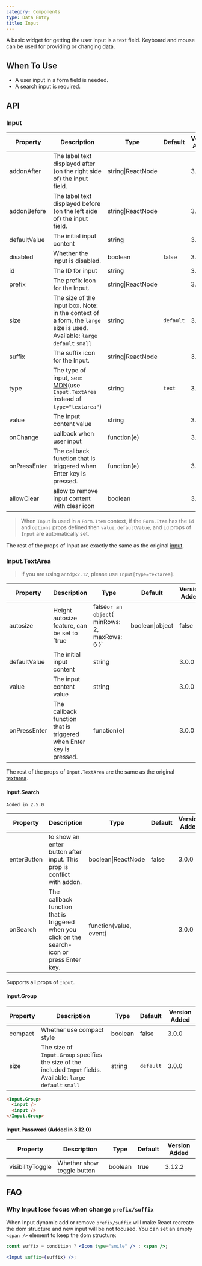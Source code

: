 ```yaml
---
category: Components
type: Data Entry
title: Input
---
```


A basic widget for getting the user input is a text field. Keyboard and mouse can be used for providing or changing data.

## When To Use

- A user input in a form field is needed.
- A search input is required.

## API

### Input

| Property | Description | Type | Default | Version Added |
| --- | --- | --- | --- | --- |
| addonAfter | The label text displayed after (on the right side of) the input field. | string\|ReactNode |  | 3.0.0 |
| addonBefore | The label text displayed before (on the left side of) the input field. | string\|ReactNode |  | 3.0.0 |
| defaultValue | The initial input content | string |  | 3.0.0 |
| disabled | Whether the input is disabled. | boolean | false | 3.0.0 |
| id | The ID for input | string |  | 3.0.0 |
| prefix | The prefix icon for the Input. | string\|ReactNode |  | 3.0.0 |
| size | The size of the input box. Note: in the context of a form, the `large` size is used. Available: `large` `default` `small` | string | `default` | 3.0.0 |
| suffix | The suffix icon for the Input. | string\|ReactNode |  | 3.0.0 |
| type | The type of input, see: [MDN](https://developer.mozilla.org/docs/Web/HTML/Element/input#Form_%3Cinput%3E_types)(use `Input.TextArea` instead of `type="textarea"`) | string | `text` | 3.0.0 |
| value | The input content value | string |  | 3.0.0 |
| onChange | callback when user input | function(e) |  | 3.9.3 |
| onPressEnter | The callback function that is triggered when Enter key is pressed. | function(e) |  | 3.0.0 |
| allowClear | allow to remove input content with clear icon | boolean |  | 3.12.0 |

> When `Input` is used in a `Form.Item` context, if the `Form.Item` has the `id` and `options` props defined then `value`, `defaultValue`, and `id` props of `Input` are automatically set.

The rest of the props of Input are exactly the same as the original [input](https://facebook.github.io/react/docs/events.html#supported-events).

### Input.TextArea

> If you are using `antd@<2.12`, please use `Input[type=textarea]`.

| Property | Description | Type | Default | Version Added |
| --- | --- | --- | --- | --- |
| autosize | Height autosize feature, can be set to `true|false` or an object `{ minRows: 2, maxRows: 6 }` | boolean\|object | false | 3.0.0 |
| defaultValue | The initial input content | string |  | 3.0.0 |
| value | The input content value | string |  | 3.0.0 |
| onPressEnter | The callback function that is triggered when Enter key is pressed. | function(e) |  | 3.0.0 |

The rest of the props of `Input.TextArea` are the same as the original [textarea](https://developer.mozilla.org/en-US/docs/Web/HTML/Element/textarea).

#### Input.Search

`Added in 2.5.0`

| Property | Description | Type | Default | Version Added |
| --- | --- | --- | --- | --- |
| enterButton | to show an enter button after input. This prop is conflict with addon. | boolean\|ReactNode | false | 3.0.0 |
| onSearch | The callback function that is triggered when you click on the search-icon or press Enter key. | function(value, event) |  | 3.0.0 |

Supports all props of `Input`.

#### Input.Group

| Property | Description | Type | Default | Version Added |
| --- | --- | --- | --- | --- |
| compact | Whether use compact style | boolean | false | 3.0.0 |
| size | The size of `Input.Group` specifies the size of the included `Input` fields. Available: `large` `default` `small` | string | `default` | 3.0.0 |

```html
<Input.Group>
  <input />
  <input />
</Input.Group>
```

#### Input.Password (Added in 3.12.0)

| Property         | Description                | Type    | Default | Version Added |
| ---------------- | -------------------------- | ------- | ------- | ------------- |
| visibilityToggle | Whether show toggle button | boolean | true    | 3.12.2        |

## FAQ

### Why Input lose focus when change `prefix/suffix`

When Input dynamic add or remove `prefix/suffix` will make React recreate the dom structure and new input will be not focused. You can set an empty `<span />` element to keep the dom structure:

```jsx
const suffix = condition ? <Icon type="smile" /> : <span />;

<Input suffix={suffix} />;
```
